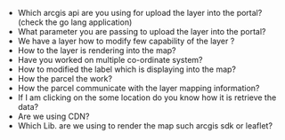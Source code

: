 - Which arcgis api are you using for upload the layer into the portal? (check the go lang application)
- What parameter you are passing to upload the layer into the portal?
- We have a layer how to modify few capability of the layer ? 
- How to the layer is rendering into the map?
- Have you worked on multiple co-ordinate system?
- How to modified the label which is displaying into the map?
- How the parcel the work?
- How the parcel communicate with the layer mapping information?
- If I am clicking on the some location do you know how it is retrieve the data?
- Are we using CDN?
- Which Lib. are we using to render the map such arcgis sdk or leaflet?

